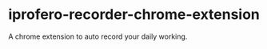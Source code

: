 iprofero-recorder-chrome-extension
==================================

A chrome extension to auto record your daily working.